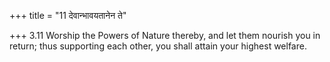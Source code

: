 +++
title = "11 देवान्भावयतानेन ते"

+++
3.11 Worship the Powers of Nature thereby, and let them nourish you in
return; thus supporting each other, you shall attain your highest
welfare.
